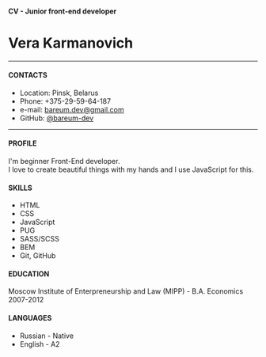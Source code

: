 
#### CV - Junior front-end developer
# Vera Karmanovich
<hr>

#### CONTACTS
* Location: Pinsk, Belarus <br>
* Phone: +375-29-59-64-187 <br>
* e-mail: <a href="mailto:bareum.dev@gmail.com">bareum.dev@gmail.com</a><br>
* GitHub: <a href="https://github.com/bareum-dev">@bareum-dev</a><br>
<hr>

#### PROFILE
I'm beginner Front-End developer.  
I love to create beautiful things with my hands and I use JavaScript for this.

#### SKILLS
* HTML
* CSS
* JavaScript
* PUG
* SASS/SCSS
* BEM
* Git, GitHub

#### EDUCATION
Moscow Institute of Enterpreneurship and Law (MIPP) - B.A. Economics  
2007-2012

#### LANGUAGES
* Russian - Native
* English - A2